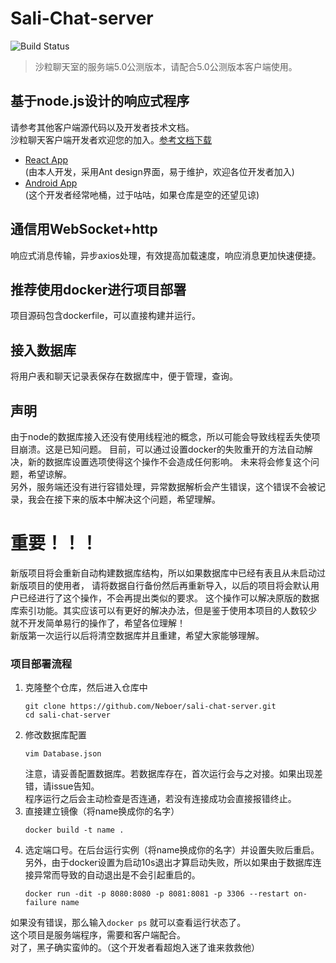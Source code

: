 # Sali-Chat-server
![Build Status](https://travis-ci.org/bootstrap-tagsinput/bootstrap-tagsinput.svg?branch=master)
>沙粒聊天室的服务端5.0公测版本，请配合5.0公测版本客户端使用。
## 基于node.js设计的响应式程序
请参考其他客户端源代码以及开发者技术文档。<br>
沙粒聊天客户端开发者欢迎您的加入。[参考文档下载](http://45.76.194.96:8085/helpdoc.pdf)
+ [React App](https://github.com/Neboer/sali-chat-app)<br>
(由本人开发，采用Ant design界面，易于维护，欢迎各位开发者加入)
+ [Android App](https://github.com/Eibon00/sali-chat-android/)<br>
(这个开发者经常吔桶，过于咕咕，如果仓库是空的还望见谅)
## 通信用WebSocket+http
响应式消息传输，异步axios处理，有效提高加载速度，响应消息更加快速便捷。
## 推荐使用docker进行项目部署
项目源码包含dockerfile，可以直接构建并运行。
## 接入数据库
将用户表和聊天记录表保存在数据库中，便于管理，查询。
## 声明
由于node的数据库接入还没有使用线程池的概念，所以可能会导致线程丢失使项目崩溃。这是已知问题。
目前，可以通过设置docker的失败重开的方法自动解决，新的数据库设置选项使得这个操作不会造成任何影响。
未来将会修复这个问题，希望谅解。<br>
另外，服务端还没有进行容错处理，异常数据解析会产生错误，这个错误不会被记录，我会在接下来的版本中解决这个问题，希望理解。
# 重要！！！
新版项目将会重新自动构建数据库结构，所以如果数据库中已经有表且从未启动过新版项目的使用者，
请将数据自行备份然后再重新导入，以后的项目将会默认用户已经进行了这个操作，不会再提出类似的要求。
这个操作可以解决原版的数据库索引功能。其实应该可以有更好的解决办法，但是鉴于使用本项目的人数较少
就不开发简单易行的操作了，希望各位理解！<br>
新版第一次运行以后将清空数据库并且重建，希望大家能够理解。
### 项目部署流程
 1. 克隆整个仓库，然后进入仓库中
    ```
    git clone https://github.com/Neboer/sali-chat-server.git
    cd sali-chat-server
    ```
 2. 修改数据库配置
    ```
    vim Database.json
    ```
    注意，请妥善配置数据库。若数据库存在，首次运行会与之对接。如果出现差错，请issue告知。<br>
    程序运行之后会主动检查是否连通，若没有连接成功会直接报错终止。
 2. 直接建立镜像（将name换成你的名字）
    ```
    docker build -t name .
    ```
 3. 选定端口号。在后台运行实例（将name换成你的名字）并设置失败后重启。<br>
 另外，由于docker设置为启动10s退出才算启动失败，所以如果由于数据库连接异常而导致的自动退出是不会引起重启的。
    ``` 
    docker run -dit -p 8080:8080 -p 8081:8081 -p 3306 --restart on-failure name
    ```
 如果没有错误，那么输入```docker ps``` 就可以查看运行状态了。<br>
 这个项目是服务端程序，需要和客户端配合。<br>
 对了，黑子确实蛮帅的。（这个开发者看超炮入迷了谁来救救他）